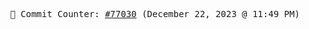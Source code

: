 <p align="center">
    <samp>
        📮 Commit Counter: <a href="https://github.com/Javascript-void0/Javascript-void0/commits/main">#77030</a> (December 22, 2023 @ 11:49 PM)
    </samp>
</p>